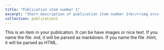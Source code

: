 ```yaml
---
title: "Publication item number 1"
excerpt: "Short description of publication item number 1<br/><img src='/images/500x300.png'>"
collection: publication1
---
```

This is an item in your publication. It can be have images or nice text. If you name the file .md, it will be parsed as markdown. If you name the file .html, it will be parsed as HTML.
